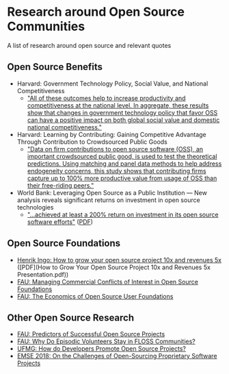 # Research around Open Source Communities

A list of research around open source and relevant quotes

## Open Source Benefits

* Harvard: Government Technology Policy, Social Value, and National Competitiveness
  * ["All of these outcomes help to increase productivity and competitiveness at the national level. In aggregate, these results show that changes in government technology policy that favor OSS can have a positive impact on both global social value and domestic national competitiveness."](https://hbswk.hbs.edu/item/government-technology-policy-social-value-and-national-competitiveness)
* Harvard: Learning by Contributing: Gaining Competitive Advantage Through Contribution to Crowdsourced Public Goods
  * ["Data on firm contributions to open source software (OSS), an important crowdsourced public good, is used to test the theoretical predictions. Using matching and panel data methods to help address endogeneity concerns, this study shows that contributing firms capture up to 100% more productive value from usage of OSS than their free-riding peers."](https://www.hbs.edu/faculty/Pages/item.aspx?num=54809)
* World Bank: Leveraging Open Source as a Public Institution — New analysis reveals significant returns on investment in open source technologies
  * ["...achieved at least a 200% return on investment in its open source software efforts"](https://blogs.worldbank.org/opendata/leveraging-open-source-public-institution-new-analysis-reveals-significant-returns-investment-open) ([PDF](OpenDRI-and-GeoNode-a-Case-Study-on-Institutional-Investments-in-Open-Source.pdf))

## Open Source Foundations

* [Henrik Ingo: How to grow your open source project 10x and revenues 5x](http://openlife.cc/blogs/2010/november/how-grow-your-open-source-project-10x-and-revenues-5x) ([PDF](How to Grow Your Open Source Project 10x and Revenues 5x Presentation.pdf))
* [FAU: Managing Commercial Conflicts of Interest in Open Source Foundations](hazer-2018-thesis.pdf)
* [FAU: The Economics of Open Source User Foundations](schwab-2018-arbeit.pdf)


## Other Open Source Research

* [FAU: Predictors of Successful Open Source Projects](frieß-2019-thesis.pdf)
* [FAU: Why Do Episodic Volunteers Stay in FLOSS Communities?](8656_Preprint.pdf)
* [UFMG: How do Developers Promote Open Source Projects?](https://arxiv.org/pdf/1908.04219.pdf)
* [EMSE 2018: On the Challenges of Open-Sourcing Proprietary Software Projects](https://medium.com/@gustavopinto/on-the-challenges-of-open-sourcing-proprietary-software-projects-44ce94968502)

